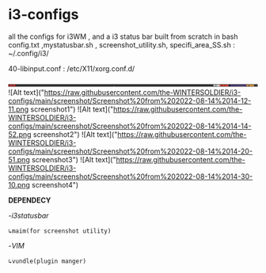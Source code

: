 # i3-configs
all the configs for i3WM , and a i3 status bar built from scratch in bash
config.txt ,mystatusbar.sh , screenshot_utility.sh, specifi_area_SS.sh : ~/.config/i3/

40-libinput.conf : /etc/X11/xorg.conf.d/ 

![Alt text](https://raw.githubusercontent.com/the-WINTERSOLDIER/i3-configs/main/screenshot/2021-02-02-17%3A30%3A59.png "Status bar built from scratch in bash")
![Alt text]("https://raw.githubusercontent.com/the-WINTERSOLDIER/i3-configs/main/screenshot/Screenshot%20from%202022-08-14%2014-12-11.png screenshot1")
![Alt text]("https://raw.githubusercontent.com/the-WINTERSOLDIER/i3-configs/main/screenshot/Screenshot%20from%202022-08-14%2014-14-52.png screenshot2")
![Alt text]("https://raw.githubusercontent.com/the-WINTERSOLDIER/i3-configs/main/screenshot/Screenshot%20from%202022-08-14%2014-20-51.png screenshot3")
![Alt text]("https://raw.githubusercontent.com/the-WINTERSOLDIER/i3-configs/main/screenshot/Screenshot%20from%202022-08-14%2014-30-10.png screenshot4")

**DEPENDECY**

-*i3statusbar*

    ↳maim(for screenshot utility)
-*VIM*

    ↳vundle(plugin manger)




